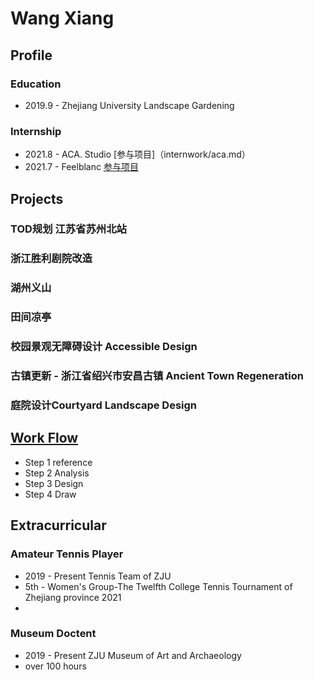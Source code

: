 # Wang Xiang
## Profile
### Education
- 2019.9 - Zhejiang University Landscape Gardening

### Internship 
- 2021.8 - ACA. Studio  [参与项目]（internwork/aca.md）
- 2021.7 - Feelblanc [参与项目](internwork/feelblanc.md)

## Projects
### TOD规划 江苏省苏州北站
### 浙江胜利剧院改造
### 湖州义山
### 田间凉亭
### 校园景观无障碍设计 Accessible Design 
### 古镇更新 - 浙江省绍兴市安昌古镇 Ancient Town Regeneration 
### 庭院设计Courtyard Landscape Design 

## [Work Flow](website/index.md)
- Step 1 reference
- Step 2 Analysis
- Step 3 Design
- Step 4 Draw

## Extracurricular
### Amateur Tennis Player
- 2019 - Present Tennis Team of ZJU   
- 5th - Women's Group-The Twelfth College Tennis Tournament of Zhejiang province 2021
- 
### Museum Doctent
- 2019 - Present ZJU Museum of Art and Archaeology
- over 100 hours
